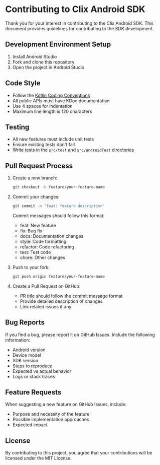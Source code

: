 # Contributing to Clix Android SDK

Thank you for your interest in contributing to the Clix Android SDK. This document provides guidelines for contributing to the SDK development.

## Development Environment Setup

1. Install Android Studio
2. Fork and clone this repository
3. Open the project in Android Studio

## Code Style

- Follow the [Kotlin Coding Conventions](https://kotlinlang.org/docs/coding-conventions.html)
- All public APIs must have KDoc documentation
- Use 4 spaces for indentation
- Maximum line length is 120 characters

## Testing

- All new features must include unit tests
- Ensure existing tests don't fail
- Write tests in the `src/test` and `src/androidTest` directories

## Pull Request Process

1. Create a new branch:
   ```bash
   git checkout -b feature/your-feature-name
   ```

2. Commit your changes:
   ```bash
   git commit -m "feat: feature description"
   ```
   
   Commit messages should follow this format:
   - feat: New feature
   - fix: Bug fix
   - docs: Documentation changes
   - style: Code formatting
   - refactor: Code refactoring
   - test: Test code
   - chore: Other changes

3. Push to your fork:
   ```bash
   git push origin feature/your-feature-name
   ```

4. Create a Pull Request on GitHub:
   - PR title should follow the commit message format
   - Provide detailed description of changes
   - Link related issues if any

## Bug Reports

If you find a bug, please report it on GitHub Issues. Include the following information:

- Android version
- Device model
- SDK version
- Steps to reproduce
- Expected vs actual behavior
- Logs or stack traces

## Feature Requests

When suggesting a new feature on GitHub Issues, include:

- Purpose and necessity of the feature
- Possible implementation approaches
- Expected impact

## License

By contributing to this project, you agree that your contributions will be licensed under the MIT License. 